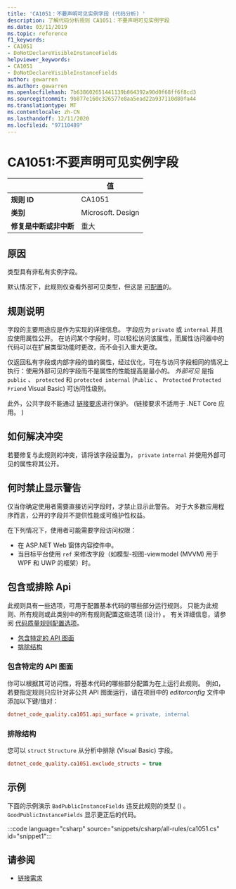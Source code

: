 ```yaml
---
title: 'CA1051：不要声明可见实例字段 (代码分析) '
description: 了解代码分析规则 CA1051：不要声明可见实例字段
ms.date: 03/11/2019
ms.topic: reference
f1_keywords:
- CA1051
- DoNotDeclareVisibleInstanceFields
helpviewer_keywords:
- CA1051
- DoNotDeclareVisibleInstanceFields
author: gewarren
ms.author: gewarren
ms.openlocfilehash: 7b638602651441139b864392a90d0f68ff6f8cd3
ms.sourcegitcommit: 9b877e160c326577e8aa5ead22a937110d80fa44
ms.translationtype: MT
ms.contentlocale: zh-CN
ms.lasthandoff: 12/11/2020
ms.locfileid: "97110489"
---
```

# <a name="ca1051-do-not-declare-visible-instance-fields"></a>CA1051:不要声明可见实例字段

| | 值 |
|-|-|
| **规则 ID** |CA1051|
| **类别** |Microsoft. Design|
| **修复是中断或非中断** |重大|

## <a name="cause"></a>原因

类型具有非私有实例字段。

默认情况下，此规则仅查看外部可见类型，但这是 [可配置](#include-or-exclude-apis)的。

## <a name="rule-description"></a>规则说明

字段的主要用途应是作为实现的详细信息。 字段应为 `private` 或 `internal` 并且应使用属性公开。 在访问某个字段时，可以轻松访问该属性，而属性访问器中的代码可以在扩展类型功能时更改，而不会引入重大更改。

仅返回私有字段或内部字段的值的属性，经过优化，可在与访问字段相同的情况上执行：使用外部可见的字段而不是属性的性能提高是最小的。 *外部可见* 是指 `public` 、 `protected` 和 `protected internal` (`Public` 、 `Protected` `Protected Friend` Visual Basic) 可访问性级别。

此外，公共字段不能通过 [链接要求](../../../framework/misc/link-demands.md)进行保护。  (链接要求不适用于 .NET Core 应用。 ) 

## <a name="how-to-fix-violations"></a>如何解决冲突

若要修复与此规则的冲突，请将该字段设置为， `private` `internal` 并使用外部可见的属性将其公开。

## <a name="when-to-suppress-warnings"></a>何时禁止显示警告

仅当你确定使用者需要直接访问字段时，才禁止显示此警告。 对于大多数应用程序而言，公开的字段并不提供性能或可维护性权益。

在下列情况下，使用者可能需要字段访问权限：

- 在 ASP.NET Web 窗体内容控件中。
- 当目标平台使用 `ref` 来修改字段（如模型-视图-viewmodel (MVVM) 用于 WPF 和 UWP 的框架）时。

## <a name="include-or-exclude-apis"></a>包含或排除 Api

此规则具有一些选项，可用于配置基本代码的哪些部分运行规则。 只能为此规则、所有规则或此类别中的所有规则配置这些选项 (设计) 。 有关详细信息，请参阅 [代码质量规则配置选项](../code-quality-rule-options.md)。

- [包含特定的 API 图面](#include-specific-api-surfaces)
- [排除结构](#exclude-structs)

### <a name="include-specific-api-surfaces"></a>包含特定的 API 图面

你可以根据其可访问性，将基本代码的哪些部分配置为在上运行此规则。 例如，若要指定规则只应针对非公共 API 图面运行，请在项目中的 *editorconfig* 文件中添加以下键/值对：

```ini
dotnet_code_quality.ca1051.api_surface = private, internal
```

### <a name="exclude-structs"></a>排除结构

您可以 `struct` `Structure` 从分析中排除 (Visual Basic) 字段。

```ini
dotnet_code_quality.ca1051.exclude_structs = true
```

## <a name="example"></a>示例

下面的示例演示 `BadPublicInstanceFields` 违反此规则的类型 () 。 `GoodPublicInstanceFields` 显示更正后的代码。

:::code language="csharp" source="snippets/csharp/all-rules/ca1051.cs" id="snippet1":::

## <a name="see-also"></a>请参阅

- [链接需求](../../../framework/misc/link-demands.md)
